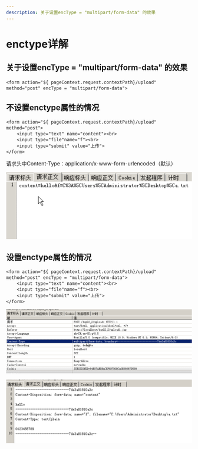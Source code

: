 ```yaml
---
description: 关于设置encType = "multipart/form-data" 的效果
---
```


# enctype详解

## 关于设置encType = "multipart/form-data" 的效果

```text
<form action="${ pageContext.request.contextPath}/upload" method="post" encType = "multipart/form-data">
```

## 不设置enctype属性的情况

```text
<form action="${ pageContext.request.contextPath}/upload" method="post">
    <input type="text" name="content"><br>
    <input type="file"name="f"><br>
    <input type="submit" value="上传">
</form>
```

请求头中Content-Type：application/x-www-form-urlencoded（默认）

![&#x8BF7;&#x6C42;&#x6B63;&#x6587;](.gitbook/assets/2020-02-29-18-21-33.png)

## 设置enctype属性的情况

```text
<form action="${ pageContext.request.contextPath}/upload" method="post" encType = "multipart/form-data">
    <input type="text" name="content"><br>
    <input type="file"name="f"><br>
    <input type="submit" value="上传">
</form>
```

![&#x8BF7;&#x6C42;&#x5934;](.gitbook/assets/2020-02-29-18-25-21.png)

![&#x8BF7;&#x6C42;&#x6B63;&#x6587;](.gitbook/assets/2020-02-29-18-26-09.png)


